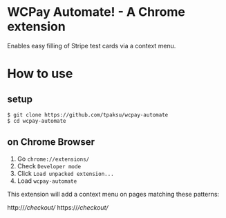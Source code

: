 # WCPay Automate! - A Chrome extension

Enables easy filling of Stripe test cards via a context menu.

# How to use

## setup
```
$ git clone https://github.com/tpaksu/wcpay-automate
$ cd wcpay-automate
```
## on Chrome Browser

1. Go `chrome://extensions/`
2. Check `Developer mode`
3. Click `Load unpacked extension...`
4. Load `wcpay-automate`

This extension will add a context menu on pages matching these patterns: 

http://*/checkout/*
https://*/checkout/*
